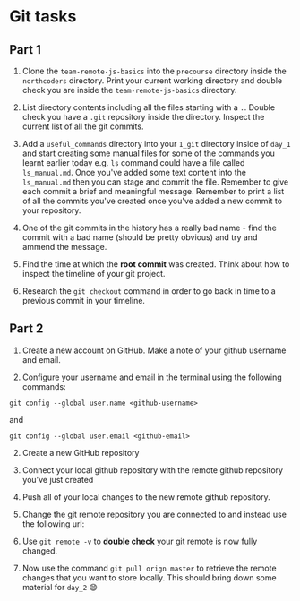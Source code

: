 # Git tasks

## Part 1

1. Clone the `team-remote-js-basics` into the `precourse` directory inside the `northcoders` directory. Print your current working directory and double check you are inside the `team-remote-js-basics` directory.

2. List directory contents including all the files starting with a `.`. Double check you have a `.git` repository inside the directory. Inspect the current list of all the git commits.

3. Add a `useful_commands` directory into your `1_git` directory inside of `day_1` and start creating some manual files for some of the commands you learnt earlier today e.g. `ls` command could have a file called `ls_manual.md`. Once you've added some text content into the `ls_manual.md` then you can stage and commit the file. Remember to give each commit a brief and meaningful message. Remember to print a list of all the commits you've created once you've added a new commit to your repository.

4. One of the git commits in the history has a really bad name - find the commit with a bad name (should be pretty obvious) and try and ammend the message.

5. Find the time at which the **root commit** was created. Think about how to inspect the timeline of your git project.

6. Research the `git checkout` command in order to go back in time to a previous commit in your timeline.

## Part 2

1. Create a new account on GitHub. Make a note of your github username and email.

2. Configure your username and email in the terminal using the following commands:

```terminal
git config --global user.name <github-username>
```

and

```terminal
git config --global user.email <github-email>
```

2. Create a new GitHub repository

3. Connect your local github repository with the remote github repository you've just created

4. Push all of your local changes to the new remote github repository.

5. Change the git remote repository you are connected to and instead use the following url:

6. Use `git remote -v` to **double check** your git remote is now fully changed.

7. Now use the command `git pull orign master` to retrieve the remote changes that you want to store locally. This should bring down some material for `day_2` 😄
